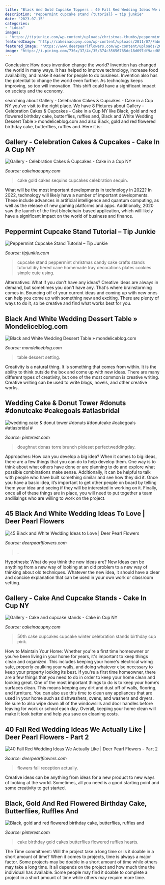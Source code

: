 ```yaml
---
title: "Black And Gold Cupcake Toppers : 40 Fall Red Wedding Ideas We Actually Like"
description: "Peppermint cupcake stand {tutorial} – tip junkie"
date: "2023-07-15"
categories:
- "ideas"
images:
- "https://tipjunkie.com/wp-content/uploads/christmas-thumbs/peppermint-cupcake-stand-tutorial.jpg"
featuredImage: "http://cakeinacupny.com/wp-content/uploads/2011/07/Fabulous-50th-3307.jpg"
featured_image: "https://www.deerpearlflowers.com/wp-content/uploads/2015/09/Black-white-and-gold-are-a-classic-combo.jpg"
image: "https://i.pinimg.com/736x/37/4c/35/374c35656765de18d697df9acd652106.jpg"
---
```



Conclusion: How does invention change the world?
Invention has changed the world in many ways. It has helped to improve technology, increase food availability, and make it easier for people to do business. Invention also has the potential to change the world even further. As technology keeps improving, so too will innovation. This shift could have a significant impact on society and the economy.

	

		
searching about Gallery - Celebration Cakes &amp; Cupcakes - Cake in a Cup NY you've visit to the right place. We have 8 Pictures about Gallery - Celebration Cakes &amp; Cupcakes - Cake in a Cup NY like Black, gold and red flowered birthday cake, butterflies, ruffles and, Black and White Wedding Dessert Table » mondeliceblog.com and also Black, gold and red flowered birthday cake, butterflies, ruffles and. Here it is:
		
    
## Gallery - Celebration Cakes &amp; Cupcakes - Cake In A Cup NY

<img loading=lazy src="http://cakeinacupny.com/wp-content/uploads/2015/10/Black-and-gold-sequin-640x802.jpg" onerror="this.onerror=null;this.src='https://tse1.mm.bing.net/th?id=OIP.Dzhxh6bdyREVnLQJ-nuGlwHaJR&amp;pid=15.1';" alt="Gallery - Celebration Cakes &amp; Cupcakes - Cake in a Cup NY">

_Source: cakeinacupny.com_

>cake gold cakes sequins cupcakes celebration sequin. 

	

What will be the most important developments in technology in 2022?
In 2022, technology will likely have a number of important developments. These include advances in artificial intelligence and quantum computing, as well as the release of new gaming platforms and apps. Additionally, 2020 saw the launch of the first blockchain-based application, which will likely have a significant impact on the world of business and finance.

    
## Peppermint Cupcake Stand Tutorial – Tip Junkie

<img loading=lazy src="https://tipjunkie.com/wp-content/uploads/christmas-thumbs/peppermint-cupcake-stand-tutorial.jpg" onerror="this.onerror=null;this.src='https://tse3.mm.bing.net/th?id=OIP.DhmlR2LIENg0S78JjWksPAAAAA&amp;pid=15.1';" alt="Peppermint Cupcake Stand Tutorial – Tip Junkie">

_Source: tipjunkie.com_

>cupcake stand peppermint christmas candy cake crafts stands tutorial diy tiered cane homemade tray decorations plates cookies simple cute using. 

	

Alternatives: What if you don't have any ideas?
Creative ideas are always in demand, but sometimes you don't have any. That's where brainstorming comes in. Bouncing off of your current ideas and coming up with new ones can help you come up with something new and exciting. There are plenty of ways to do it, so be creative and find what works best for you.

    
## Black And White Wedding Dessert Table » Mondeliceblog.com

<img loading=lazy src="http://www.mondeliceblog.com/wp-content/uploads/2016/06/4K1C2225.jpg" onerror="this.onerror=null;this.src='https://tse3.mm.bing.net/th?id=OIP.LRZWdeb4ysklPkKK514LIwHaE8&amp;pid=15.1';" alt="Black and White Wedding Dessert Table » mondeliceblog.com">

_Source: mondeliceblog.com_

>table dessert setting. 

	

Creativity is a natural thing. It is something that comes from within. It is the ability to think outside the box and come up with new ideas. There are many different types of creativity, but one of the most common is creative writing. Creative writing can be used to write blogs, novels, and other creative works.

    
## Wedding Cake &amp; Donut Tower #donuts #donutcake #cakegoals #atlasbridal #

<img loading=lazy src="https://i.pinimg.com/736x/37/4c/35/374c35656765de18d697df9acd652106.jpg" onerror="this.onerror=null;this.src='https://tse1.mm.bing.net/th?id=OIP.SQ91fYsdF7KzuXU23gHs8QHaLH&amp;pid=15.1';" alt="wedding cake &amp; donut tower #donuts #donutcake #cakegoals #atlasbridal #">

_Source: pinterest.com_

>doughnut donas torre brunch pixieset perfectweddingday. 

	

Approaches: How can you develop a big idea?
When it comes to big ideas, there are a few things that you can do to help develop them. One way is to think about what others have done or are planning to do and explore what possible combinations make sense. Additionally, it can be helpful to talk with people who have built something similar and see how they did it. Once you have a basic idea, it’s important to get other people on board by telling them your idea and seeing if they will be interested in working on it. Finally, once all of these things are in place, you will need to put together a team andilialngs who are willing to work on the project.

    
## 45 Black And White Wedding Ideas To Love | Deer Pearl Flowers

<img loading=lazy src="https://www.deerpearlflowers.com/wp-content/uploads/2015/09/Black-white-and-gold-are-a-classic-combo.jpg" onerror="this.onerror=null;this.src='https://tse4.mm.bing.net/th?id=OIP.1-2b2DRkFd2NMCvYwWHYtgHaLH&amp;pid=15.1';" alt="45 Black and White Wedding Ideas to Love | Deer Pearl Flowers">

_Source: deerpearlflowers.com_

>. 

	

Hypothesis: What do you think the new ideas are?
New Ideas can be anything from a new way of looking at an old problem to a new way of thinking about old techniques. Whatever the new idea, it should have a clear and concise explanation that can be used in your own work or classroom setting.

    
## Gallery - Cake And Cupcake Stands - Cake In Cup NY

<img loading=lazy src="http://cakeinacupny.com/wp-content/uploads/2011/07/Fabulous-50th-3307.jpg" onerror="this.onerror=null;this.src='https://tse2.mm.bing.net/th?id=OIP.tzdxrN2DVRJs2W4C8ZbaFQHaLM&amp;pid=15.1';" alt="Gallery - Cake and cupcake stands - Cake in Cup NY">

_Source: cakeinacupny.com_

>50th cake cupcakes cupcake winter celebration stands birthday cup pink. 

	

How to Maintain Your Home: Whether you're a first time homeowner or you've been living in your home for years, it's important to keep things clean and organized. This includes keeping your home's electrical wiring safe, properly caulking your walls, and doing whatever else necessary to keep your property looking its best.
If you're a first time homeowner, there are a few things that you need to do in order to keep your home clean and looking great. One of the most important things to do is to keep your home’s surfaces clean. This means keeping any dirt and dust off of walls, flooring, and furniture. You can also use this time to clean any appliances that are used in your home such as dishwashers, ovens, and washers and dryers. Be sure to also wipe down all of the windowsills and door handles before leaving for work or school each day. Overall, keeping your home clean will make it look better and help you save on cleaning costs.

    
## 40 Fall Red Wedding Ideas We Actually Like | Deer Pearl Flowers - Part 2

<img loading=lazy src="http://www.deerpearlflowers.com/wp-content/uploads/2016/08/red-reception-wedding-flowers.jpg" onerror="this.onerror=null;this.src='https://tse2.mm.bing.net/th?id=OIP.tfFfxhyfAIxj4X6Id_OT1QHaLH&amp;pid=15.1';" alt="40 Fall Red Wedding Ideas We Actually Like | Deer Pearl Flowers - Part 2">

_Source: deerpearlflowers.com_

>flowers fall reception actually. 

	

Creative ideas can be anything from ideas for a new product to new ways of looking at the world. Sometimes, all you need is a good starting point and some creativity to get started.

    
## Black, Gold And Red Flowered Birthday Cake, Butterflies, Ruffles And

<img loading=lazy src="https://i.pinimg.com/736x/82/a8/4c/82a84c9189a86565d144ea21b00c0bc7.jpg" onerror="this.onerror=null;this.src='https://tse3.mm.bing.net/th?id=OIP.2-EQgAfYn9zKYInXdB1j5QHaHa&amp;pid=15.1';" alt="Black, gold and red flowered birthday cake, butterflies, ruffles and">

_Source: pinterest.com_

>cake birthday gold cakes butterflies flowered ruffles hearts. 

	

The Time commitment: Will the project take a long time or is it doable in a short amount of time?
When it comes to projects, time is always a major factor. Some projects may be doable in a short amount of time while others may take a long time. It all depends on the project and how much time the individual has available. Some people may find it doable to complete a project in a short amount of time while others may require more time.

